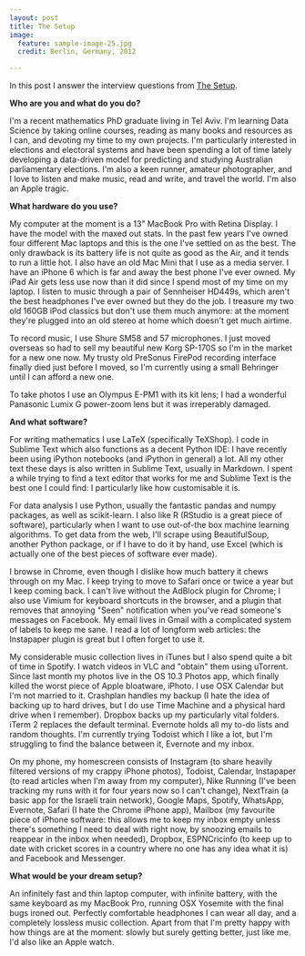 ```yaml
---
layout: post
title: The Setup
image:
  feature: sample-image-25.jpg
  credit: Berlin, Germany, 2012

---
```


In this post I answer the interview questions from [The Setup](http://usesthis.com/). 

**Who are you and what do you do?**

I'm a recent mathematics PhD graduate living in Tel Aviv. I'm learning Data Science by taking online courses, reading as many books and resources as I can, and devoting my time to my own projects. I'm particularly interested in elections and electoral systems and have been spending a lot of time lately developing a data-driven model for predicting and studying Australian parliamentary elections. I'm also a keen runner, amateur photographer, and I love to listen and make music, read and write, and travel the world. I'm also an Apple tragic.

**What hardware do you use?**

My computer at the moment is a 13" MacBook Pro with Retina Display. I have the model with the maxed out stats. In the past few years I've owned four different Mac laptops and this is the one I've settled on as the best. The only drawback is its battery life is not quite as good as the Air, and it tends to run a little hot. I also have an old Mac Mini that I use as a media server. I have an iPhone 6 which is far and away the best phone I've ever owned. My iPad Air gets less use now than it did since I spend most of my time on my laptop. I listen to music through a pair of Sennheiser HD449s, which aren't the best headphones I've ever owned but they do the job. I treasure my two old 160GB iPod classics but don't use them much anymore: at the moment they're plugged into an old stereo at home which doesn't get much airtime. 

To record music, I use Shure SM58 and 57 microphones. I just moved overseas so had to sell my beautiful new Korg SP-170S so I'm in the market for a new one now. My trusty old PreSonus FirePod recording interface finally died just before I moved, so I'm currently using a small Behringer until I can afford a new one. 

To take photos I use an Olympus E-PM1 with its kit lens; I had a wonderful Panasonic Lumix G power-zoom lens but it was irreperably damaged. 

**And what software?**

For writing mathematics I use LaTeX (specifically TeXShop). I code in Sublime Text which also functions as a decent Python IDE: I have recently been using iPython notebooks (and iPython in general) a lot. All my other text these days is also written in Sublime Text, usually in Markdown. I spent a while trying to find a text editor that works for me and Sublime Text is the best one I could find: I particularly like how customisable it is. 

For data analysis I use Python, usually the fantastic pandas and numpy packages, as well as scikit-learn. I also like R (RStudio is a great piece of software), particularly when I want to use out-of-the box machine learning algorithms. To get data from the web, I'll scrape using BeautifulSoup, another Python package, or if I have to do it by hand, use Excel (which is actually one of the best pieces of software ever made). 

I browse in Chrome, even though I dislike how much battery it chews through on my Mac. I keep trying to move to Safari once or twice a year but I keep coming back. I can't live without the AdBlock plugin for Chrome; I also use Vimium for keyboard shortcuts in the browser, and a plugin that removes that annoying "Seen" notification when you've read someone's messages on Facebook. My email lives in Gmail with a complicated system of labels to keep me sane. I read a lot of longform web articles: the Instapaper plugin is great but I often forget to use it. 

My considerable music collection lives in iTunes but I also spend quite a bit of time in Spotify. I watch videos in VLC and "obtain" them using uTorrent. Since last month my photos live in the OS 10.3 Photos app, which finally killed the worst piece of Apple bloatware, iPhoto. I use OSX Calendar but I'm not married to it. Crashplan handles my backup (I hate the idea of backing up to hard drives, but I do use Time Machine and a physical hard drive when I remember). Dropbox backs up my particularly vital folders. iTerm 2 replaces the default terminal. Evernote holds all my to-do lists and random thoughts. I'm currently trying Todoist which I like a lot, but I'm struggling to find the balance between it, Evernote and my inbox. 

On my phone, my homescreen consists of Instagram (to share heavily filtered versions of my crappy iPhone photos), Todoist, Calendar, Instapaper (to read articles when I'm away from my computer), Nike Running (I've been tracking my runs with it for four years now so I can't change), NextTrain (a basic app for the Israeli train network), Google Maps, Spotify, WhatsApp, Evernote, Safari (I hate the Chrome iPhone app), Mailbox (my favourite piece of iPhone software: this allows me to keep my inbox empty unless there's something I need to deal with right now, by snoozing emails to reappear in the inbox when needed), Dropbox, ESPNCricinfo (to keep up to date with cricket scores in a country where no one has any idea what it is) and Facebook and Messenger. 

**What would be your dream setup?**

An infinitely fast and thin laptop computer, with infinite battery, with the same keyboard as my MacBook Pro, running OSX Yosemite with the final bugs ironed out. Perfectly comfortable headphones I can wear all day, and a completely lossless music collection. Apart from that I'm pretty happy with how things are at the moment: slowly but surely getting better, just like me. I'd also like an Apple watch. 